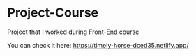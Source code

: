 # Project-Course
Project that I worked during Front-End course

You can check it here:
https://timely-horse-dced35.netlify.app/
